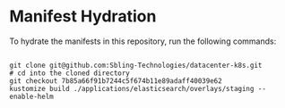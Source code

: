 
# Manifest Hydration

To hydrate the manifests in this repository, run the following commands:

```shell

git clone git@github.com:Sbling-Technologies/datacenter-k8s.git
# cd into the cloned directory
git checkout 7b85a66f91b7244c5f674b11e89adaff40039e62
kustomize build ./applications/elasticsearch/overlays/staging --enable-helm
```